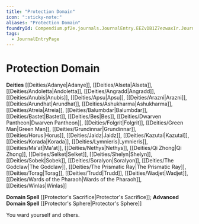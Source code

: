 ```yaml
---
title: "Protection Domain"
icon: ":sticky-note:"
aliases: "Protection Domain"
foundryId: Compendium.pf2e.journals.JournalEntry.EEZvDB1Z7ezwaxIr.JournalEntryPage.Dx47K8wpx8KZUa9S
tags:
  - JournalEntryPage
---
```


# Protection Domain
**Deities** [[Deities/Adanye|Adanye]], [[Deities/Alseta|Alseta]], [[Deities/Andoletta|Andoletta]], [[Deities/Angradd|Angradd]], [[Deities/Anubis|Anubis]], [[Deities/Apsu|Apsu]], [[Deities/Arazni|Arazni]], [[Deities/Arundhat|Arundhat]], [[Deities/Ashukharma|Ashukharma]], [[Deities/Atreia|Atreia]], [[Deities/Balumbdar|Balumbdar]], [[Deities/Bastet|Bastet]], [[Deities/Bes|Bes]], [[Deities/Dwarven Pantheon|Dwarven Pantheon]], [[Deities/Folgrit|Folgrit]], [[Deities/Green Man|Green Man]], [[Deities/Grundinnar|Grundinnar]], [[Deities/Horus|Horus]], [[Deities/Jaidz|Jaidz]], [[Deities/Kazutal|Kazutal]], [[Deities/Korada|Korada]], [[Deities/Lymnieris|Lymnieris]], [[Deities/Ma'at|Ma'at]], [[Deities/Nethys|Nethys]], [[Deities/Qi Zhong|Qi Zhong]], [[Deities/Selket|Selket]], [[Deities/Shelyn|Shelyn]], [[Deities/Sobek|Sobek]], [[Deities/Soralyon|Soralyon]], [[Deities/The Godclaw|The Godclaw]], [[Deities/The Prismatic Ray|The Prismatic Ray]], [[Deities/Torag|Torag]], [[Deities/Trudd|Trudd]], [[Deities/Wadjet|Wadjet]], [[Deities/Wards of the Pharaoh|Wards of the Pharaoh]], [[Deities/Winlas|Winlas]]

**Domain Spell** [[Protector's Sacrifice|Protector's Sacrifice]]; **Advanced Domain Spell** [[Protector's Sphere|Protector's Sphere]]

You ward yourself and others.